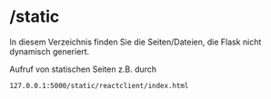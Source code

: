 # /static
In diesem Verzeichnis finden Sie die Seiten/Dateien, die Flask nicht dynamisch generiert.
 
Aufruf von statischen Seiten z.B. durch
```
127.0.0.1:5000/static/reactclient/index.html
```

